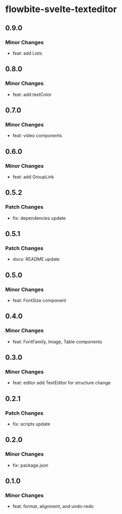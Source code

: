 # flowbite-svelte-texteditor

## 0.9.0

### Minor Changes

- feat: add Lists

## 0.8.0

### Minor Changes

- feat: add textColor

## 0.7.0

### Minor Changes

- feat: video components

## 0.6.0

### Minor Changes

- feat: add GroupLink

## 0.5.2

### Patch Changes

- fix: dependencies update

## 0.5.1

### Patch Changes

- docs: README update

## 0.5.0

### Minor Changes

- feat: FontSize component

## 0.4.0

### Minor Changes

- feat: FontFamily, Image, Table components

## 0.3.0

### Minor Changes

- feat: editor add TextEditor for structure change

## 0.2.1

### Patch Changes

- fix: scripts update

## 0.2.0

### Minor Changes

- fix: package.json

## 0.1.0

### Minor Changes

- feat: format, alignment, and undo-redo
